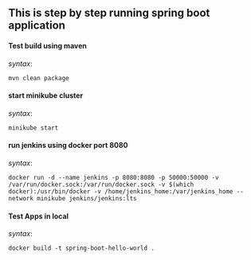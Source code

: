 ## This is step by step running spring boot application

#### Test build using maven
_*syntax*_:
```
mvn clean package
```
#### start minikube cluster
_*syntax*_:
```
minikube start
```
#### run jenkins using docker port 8080
_*syntax*_:
```
docker run -d --name jenkins -p 8080:8080 -p 50000:50000 -v /var/run/docker.sock:/var/run/docker.sock -v $(which docker):/usr/bin/docker -v /home/jenkins_home:/var/jenkins_home --network minikube jenkins/jenkins:lts
```
#### Test Apps in local
_*syntax*_:
```
docker build -t spring-boot-hello-world .
```